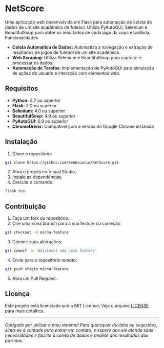 # NetScore

Uma aplicação web desenvolvida em Flask para automação de coleta de dados de um site acadêmico de futebol. Utiliza PyAutoGUI, Selenium e BeautifulSoup para obter os resultados de cada jogo da copa escolhida.
Funcionalidades

- **Coleta Automática de Dados:** Automatiza a navegação e extração de resultados de jogos de futebol de um site acadêmico.  
- **Web Scraping:** Utiliza Selenium e BeautifulSoup para capturar e processar os dados.  
- **Automação de Tarefas:** Implementação de PyAutoGUI para simulação de ações do usuário e interação com elementos web.  

## Requisitos

- **Python:** 3.7 ou superior  
- **Flask:** 2.0 ou superior  
- **Selenium:** 4.0 ou superior  
- **BeautifulSoup:** 4.9 ou superior  
- **PyAutoGUI:** 0.9 ou superior  
- **ChromeDriver:** Compatível com a versão do Google Chrome instalada  

## Instalação

1. Clone o repositório:
  ```bash
  git clone https://github.com/SeuUsuario/NetScore.git
  ```
2. Abra o projeto no Visual Studio.
3. Instale as dependências.
4. Execute o comando:
  ```bash
  flask run
  ```

## Contribuição

1. Faça um fork do repositório.
2. Crie uma nova branch para a sua feature ou correção:
  ```bash
  git checkout -b minha-feature
  ```
3. Commit suas alterações:
  ```bash
  git commit -m 'Adicionei uma nova feature'
  ```
4. Envie para o repositório remoto:
  ```bash
  git push origin minha-feature
  ```
5. Abra um Pull Request.

## Licença

Este projeto está licenciado sob a MIT License. Veja o arquivo [LICENSE](https://github.com/MauroRaya/NetScore/blob/main/MIT-LICENSE.txt) para mais detalhes.

---

*Obrigado por utilizar o meu sistema! Para quaisquer dúvidas ou sugestões, sinta-se à vontade para entrar em contato, e espero que ele atenda suas necessidades e facilite a coleta de dados e análise dos resultados das partidas.*
